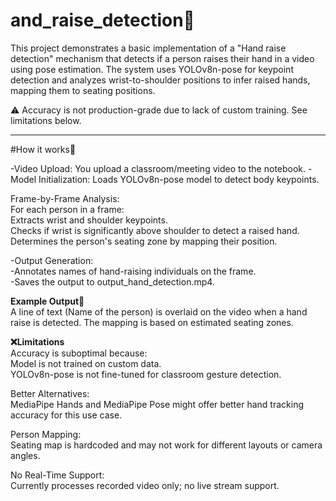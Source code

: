 ﻿# and_raise_detection📌
This project demonstrates a basic implementation of a "Hand raise detection" mechanism that detects if a person raises their hand in a video using pose estimation. The system uses YOLOv8n-pose for keypoint detection and analyzes wrist-to-shoulder positions to infer raised hands, mapping them to seating positions.  


⚠️ Accuracy is not production-grade due to lack of custom training. See limitations below.  

---

#How it works📌

-Video Upload: You upload a classroom/meeting video to the notebook.
-Model Initialization: Loads YOLOv8n-pose model to detect body keypoints.

Frame-by-Frame Analysis:  
    For each person in a frame:  
    Extracts wrist and shoulder keypoints.  
    Checks if wrist is significantly above shoulder to detect a raised hand.  
    Determines the person's seating zone by mapping their position.  

-Output Generation:  
-Annotates names of hand-raising individuals on the frame.  
-Saves the output to output_hand_detection.mp4.  



**Example Output📌**  
A line of text (Name of the person) is overlaid on the video when a hand raise is detected. The mapping is based on estimated seating zones.  



**❌Limitations**  
Accuracy is suboptimal because:  
  Model is not trained on custom data.  
  YOLOv8n-pose is not fine-tuned for classroom gesture detection.  


Better Alternatives:  
  MediaPipe Hands and MediaPipe Pose might offer better hand tracking accuracy for this use case.  

  
Person Mapping:  
  Seating map is hardcoded and may not work for different layouts or camera angles.  


No Real-Time Support:  
  Currently processes recorded video only; no live stream support.  

